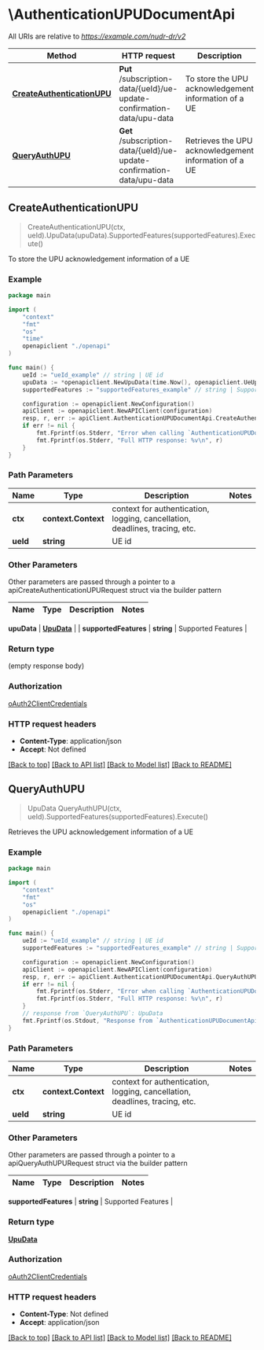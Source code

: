 # \AuthenticationUPUDocumentApi

All URIs are relative to *https://example.com/nudr-dr/v2*

Method | HTTP request | Description
------------- | ------------- | -------------
[**CreateAuthenticationUPU**](AuthenticationUPUDocumentApi.md#CreateAuthenticationUPU) | **Put** /subscription-data/{ueId}/ue-update-confirmation-data/upu-data | To store the UPU acknowledgement information of a UE
[**QueryAuthUPU**](AuthenticationUPUDocumentApi.md#QueryAuthUPU) | **Get** /subscription-data/{ueId}/ue-update-confirmation-data/upu-data | Retrieves the UPU acknowledgement information of a UE



## CreateAuthenticationUPU

> CreateAuthenticationUPU(ctx, ueId).UpuData(upuData).SupportedFeatures(supportedFeatures).Execute()

To store the UPU acknowledgement information of a UE

### Example

```go
package main

import (
    "context"
    "fmt"
    "os"
    "time"
    openapiclient "./openapi"
)

func main() {
    ueId := "ueId_example" // string | UE id
    upuData := *openapiclient.NewUpuData(time.Now(), openapiclient.UeUpdateStatus("NOT_SENT")) // UpuData | 
    supportedFeatures := "supportedFeatures_example" // string | Supported Features (optional)

    configuration := openapiclient.NewConfiguration()
    apiClient := openapiclient.NewAPIClient(configuration)
    resp, r, err := apiClient.AuthenticationUPUDocumentApi.CreateAuthenticationUPU(context.Background(), ueId).UpuData(upuData).SupportedFeatures(supportedFeatures).Execute()
    if err != nil {
        fmt.Fprintf(os.Stderr, "Error when calling `AuthenticationUPUDocumentApi.CreateAuthenticationUPU``: %v\n", err)
        fmt.Fprintf(os.Stderr, "Full HTTP response: %v\n", r)
    }
}
```

### Path Parameters


Name | Type | Description  | Notes
------------- | ------------- | ------------- | -------------
**ctx** | **context.Context** | context for authentication, logging, cancellation, deadlines, tracing, etc.
**ueId** | **string** | UE id | 

### Other Parameters

Other parameters are passed through a pointer to a apiCreateAuthenticationUPURequest struct via the builder pattern


Name | Type | Description  | Notes
------------- | ------------- | ------------- | -------------

 **upuData** | [**UpuData**](UpuData.md) |  | 
 **supportedFeatures** | **string** | Supported Features | 

### Return type

 (empty response body)

### Authorization

[oAuth2ClientCredentials](../README.md#oAuth2ClientCredentials)

### HTTP request headers

- **Content-Type**: application/json
- **Accept**: Not defined

[[Back to top]](#) [[Back to API list]](../README.md#documentation-for-api-endpoints)
[[Back to Model list]](../README.md#documentation-for-models)
[[Back to README]](../README.md)


## QueryAuthUPU

> UpuData QueryAuthUPU(ctx, ueId).SupportedFeatures(supportedFeatures).Execute()

Retrieves the UPU acknowledgement information of a UE

### Example

```go
package main

import (
    "context"
    "fmt"
    "os"
    openapiclient "./openapi"
)

func main() {
    ueId := "ueId_example" // string | UE id
    supportedFeatures := "supportedFeatures_example" // string | Supported Features (optional)

    configuration := openapiclient.NewConfiguration()
    apiClient := openapiclient.NewAPIClient(configuration)
    resp, r, err := apiClient.AuthenticationUPUDocumentApi.QueryAuthUPU(context.Background(), ueId).SupportedFeatures(supportedFeatures).Execute()
    if err != nil {
        fmt.Fprintf(os.Stderr, "Error when calling `AuthenticationUPUDocumentApi.QueryAuthUPU``: %v\n", err)
        fmt.Fprintf(os.Stderr, "Full HTTP response: %v\n", r)
    }
    // response from `QueryAuthUPU`: UpuData
    fmt.Fprintf(os.Stdout, "Response from `AuthenticationUPUDocumentApi.QueryAuthUPU`: %v\n", resp)
}
```

### Path Parameters


Name | Type | Description  | Notes
------------- | ------------- | ------------- | -------------
**ctx** | **context.Context** | context for authentication, logging, cancellation, deadlines, tracing, etc.
**ueId** | **string** | UE id | 

### Other Parameters

Other parameters are passed through a pointer to a apiQueryAuthUPURequest struct via the builder pattern


Name | Type | Description  | Notes
------------- | ------------- | ------------- | -------------

 **supportedFeatures** | **string** | Supported Features | 

### Return type

[**UpuData**](UpuData.md)

### Authorization

[oAuth2ClientCredentials](../README.md#oAuth2ClientCredentials)

### HTTP request headers

- **Content-Type**: Not defined
- **Accept**: application/json

[[Back to top]](#) [[Back to API list]](../README.md#documentation-for-api-endpoints)
[[Back to Model list]](../README.md#documentation-for-models)
[[Back to README]](../README.md)

